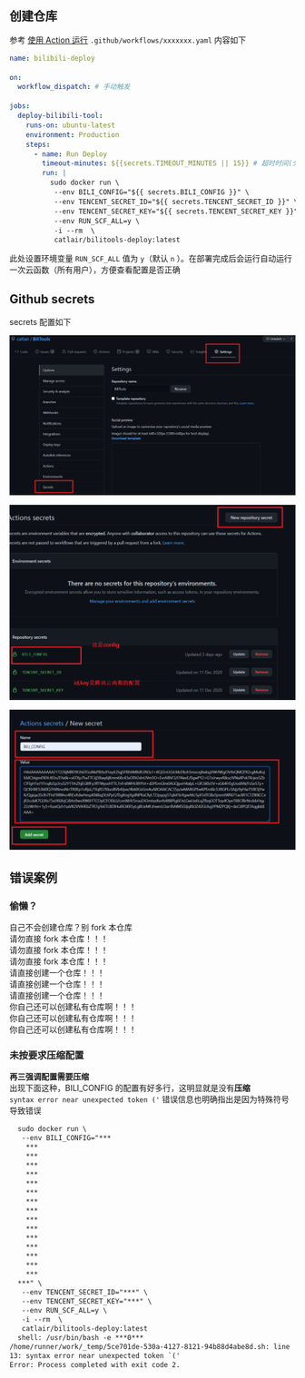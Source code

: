 ## 创建仓库

参考 [使用 Action 运行](./使用Action运行.md)
`.github/workflows/xxxxxxx.yaml` 内容如下

```yaml
name: bilibili-deploy

on:
  workflow_dispatch: # 手动触发

jobs:
  deploy-bilibili-tool:
    runs-on: ubuntu-latest
    environment: Production
    steps:
      - name: Run Deploy
        timeout-minutes: ${{secrets.TIMEOUT_MINUTES || 15}} # 超时时间(分钟)
        run: |
          sudo docker run \
           --env BILI_CONFIG="${{ secrets.BILI_CONFIG }}" \
           --env TENCENT_SECRET_ID="${{ secrets.TENCENT_SECRET_ID }}" \
           --env TENCENT_SECRET_KEY="${{ secrets.TENCENT_SECRET_KEY }}" \
           --env RUN_SCF_ALL=y \
           -i --rm  \
           catlair/bilitools-deploy:latest
```

此处设置环境变量 `RUN_SCF_ALL` 值为 `y`（默认 `n` ）。在部署完成后会运行自动运行一次云函数（所有用户），方便查看配置是否正确

## Github secrets

secrets 配置如下

![setting](images/119254819-25c04b80-bbeb-11eb-9aec-67977eb7ddba.png)

![setting-new](images/119254821-2822a580-bbeb-11eb-8b41-fd5bbac584fc.png)

![setting-new-2](images/119254825-29ec6900-bbeb-11eb-9bea-22b08d402916.png)

## 错误案例

### 偷懒？

自己不会创建仓库？别 fork 本仓库  
请勿直接 fork 本仓库！！！  
请勿直接 fork 本仓库！！！  
请勿直接 fork 本仓库！！！  
请直接创建一个仓库！！！  
请直接创建一个仓库！！！  
请直接创建一个仓库！！！  
你自己还可以创建私有仓库啊！！！  
你自己还可以创建私有仓库啊！！！  
你自己还可以创建私有仓库啊！！！

### 未按要求压缩配置

**再三强调配置需要压缩**  
出现下面这种，BILI_CONFIG 的配置有好多行，这明显就是没有**压缩**  
`syntax error near unexpected token ('` 错误信息也明确指出是因为特殊符号导致错误

```text
  sudo docker run \
   --env BILI_CONFIG="***
    ***
    ***
    ***
    ***
    ***
    ***
    ***
    ***
    ***
    ***
    ***
    ***
    ***
    ***
    ***
  ***" \
   --env TENCENT_SECRET_ID="***" \
   --env TENCENT_SECRET_KEY="***" \
   --env RUN_SCF_ALL=y \
   -i --rm  \
   catlair/bilitools-deploy:latest
  shell: /usr/bin/bash -e ***0***
/home/runner/work/_temp/5ce701de-530a-4127-8121-94b88d4abe8d.sh: line 13: syntax error near unexpected token `('
Error: Process completed with exit code 2.
```
